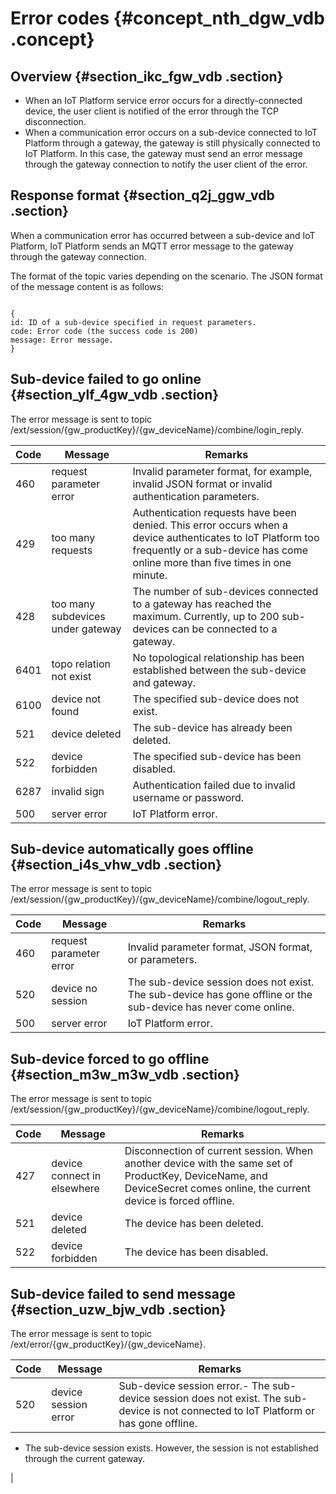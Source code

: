 # Error codes {#concept_nth_dgw_vdb .concept}

## Overview {#section_ikc_fgw_vdb .section}

-   When an IoT Platform service error occurs for a directly-connected device, the user client is notified of the error through the TCP disconnection.
-   When a communication error occurs on a sub-device connected to IoT Platform through a gateway, the gateway is still physically connected to IoT Platform. In this case, the gateway must send an error message through the gateway connection to notify the user client of the error.

## Response format {#section_q2j_ggw_vdb .section}

When a communication error has occurred between a sub-device and IoT Platform, IoT Platform sends an MQTT error message to the gateway through the gateway connection.

The format of the topic varies depending on the scenario. The JSON format of the message content is as follows:

```

{
id: ID of a sub-device specified in request parameters.
code: Error code (the success code is 200)
message: Error message.
}
```

## Sub-device failed to go online {#section_ylf_4gw_vdb .section}

The error message is sent to topic /ext/session/\{gw\_productKey\}/\{gw\_deviceName\}/combine/login\_reply.

|Code|Message|Remarks|
|----|-------|-------|
|460|request parameter error|Invalid parameter format, for example, invalid JSON format or invalid authentication parameters.|
|429|too many requests|Authentication requests have been denied. This error occurs when a device authenticates to IoT Platform too frequently or a sub-device has come online more than five times in one minute.|
|428|too many subdevices under gateway|The number of sub-devices connected to a gateway has reached the maximum. Currently, up to 200 sub-devices can be connected to a gateway.|
|6401|topo relation not exist|No topological relationship has been established between the sub-device and gateway.|
|6100|device not found|The specified sub-device does not exist.|
|521|device deleted|The sub-device has already been deleted.|
|522|device forbidden|The specified sub-device has been disabled.|
|6287|invalid sign|Authentication failed due to invalid username or password.|
|500|server error|IoT Platform error.|

## Sub-device automatically goes offline {#section_i4s_vhw_vdb .section}

The error message is sent to topic /ext/session/\{gw\_productKey\}/\{gw\_deviceName\}/combine/logout\_reply.

|Code|Message|Remarks|
|----|-------|-------|
|460|request parameter error|Invalid parameter format, JSON format, or parameters.|
|520|device no session|The sub-device session does not exist. The sub-device has gone offline or the sub-device has never come online.|
|500|server error|IoT Platform error.|

## Sub-device forced to go offline {#section_m3w_m3w_vdb .section}

The error message is sent to topic /ext/session/\{gw\_productKey\}/\{gw\_deviceName\}/combine/logout\_reply.

|Code|Message|Remarks|
|----|-------|-------|
|427|device connect in elsewhere|Disconnection of current session. When another device with the same set of ProductKey, DeviceName, and DeviceSecret comes online, the current device is forced offline.|
|521|device deleted|The device has been deleted.|
|522|device forbidden|The device has been disabled.|

## Sub-device failed to send message {#section_uzw_bjw_vdb .section}

The error message is sent to topic /ext/error/\{gw\_productKey\}/\{gw\_deviceName\}.

|Code|Message|Remarks|
|----|-------|-------|
|520|device session error|Sub-device session error.-   The sub-device session does not exist. The sub-device is not connected to IoT Platform or has gone offline.
-   The sub-device session exists. However, the session is not established through the current gateway.

|

